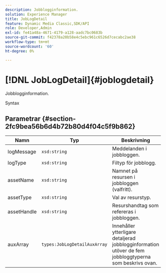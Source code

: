 ```yaml
---
description: Jobblogginformation.
solution: Experience Manager
title: JobLogDetail
feature: Dynamic Media Classic,SDK/API
role: Developer,Admin
exl-id: fe41a48a-4671-4179-a128-aadc7bc0683b
source-git-commit: f42378a20b58e4c5ebc961c6526d7cecabc2ae38
workflow-type: tm+mt
source-wordcount: '60'
ht-degree: 0%

---
```


# [!DNL JobLogDetail]{#joblogdetail}

Jobblogginformation.

Syntax

## Parametrar {#section-2fc9bea56b6d4b72b80d4f04c5f9b862}

| Namn | Typ | Beskrivning |
|---|---|---|
| logMessage | `xsd:string` | Meddelanden i jobbloggen. |
| logType | `xsd:string` | Filtyp för jobblogg. |
| assetName | `xsd:string` | Namnet på resursen i jobbloggen (valfritt). |
| assetType | `xsd:string` | Val av resurstyp. |
| assetHandle | `xsd:string` | Resurshandtag som refereras i jobbloggen. |
| auxArray | `types:JobLogDetailAuxArray` | Innehåller ytterligare detaljerad jobblogginformation utöver de fem jobbloggtyperna som beskrivs ovan. |
